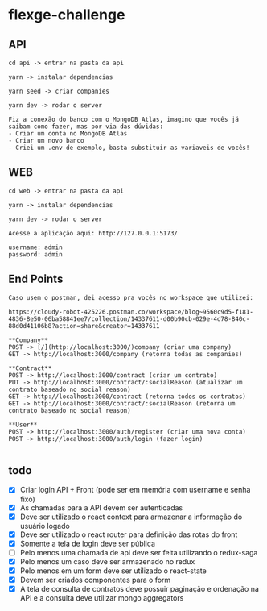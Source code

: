 # flexge-challenge

## API

```
cd api -> entrar na pasta da api

yarn -> instalar dependencias

yarn seed -> criar companies

yarn dev -> rodar o server

Fiz a conexão do banco com o MongoDB Atlas, imagino que vocês já saibam como fazer, mas por via das dúvidas:
- Criar um conta no MongoDB Atlas
- Criar um novo banco
- Criei um .env de exemplo, basta substituir as variaveis de vocês!
```

## WEB

```
cd web -> entrar na pasta da api

yarn -> instalar dependencias

yarn dev -> rodar o server

Acesse a aplicação aqui: http://127.0.0.1:5173/

username: admin
password: admin
```

## End Points

```
Caso usem o postman, dei acesso pra vocês no workspace que utilizei:

https://cloudy-robot-425226.postman.co/workspace/blog~9560c9d5-f181-4836-8e50-06ba58841ee7/collection/14337611-d00b90cb-029e-4d78-840c-88d0d41106b8?action=share&creator=14337611

**Company**
POST -> [/](http://localhost:3000/)company (criar uma company)
GET -> http://localhost:3000/company (retorna todas as companies)

**Contract**
POST -> http://localhost:3000/contract (criar um contrato)
PUT -> http://localhost:3000/contract/:socialReason (atualizar um contrato baseado no social reason)
GET -> http://localhost:3000/contract (retorna todos os contratos)
GET -> http://localhost:3000/contract/:socialReason (retorna um contrato baseado no social reason)

**User**
POST -> http://localhost:3000/auth/register (criar uma nova conta)
POST -> http://localhost:3000/auth/login (fazer login)


```

## todo

- [x] Criar login API + Front (pode ser em memória com username e senha fixo)
- [x] As chamadas para a API devem ser autenticadas
- [x] Deve ser utilizado o react context para armazenar a informação do usuário logado
- [x] Deve ser utilizado o react router para definição das rotas do front
- [x] Somente a tela de login deve ser pública
- [ ] Pelo menos uma chamada de api deve ser feita utilizando o redux-saga
- [x] Pelo menos um caso deve ser armazenado no redux
- [x] Pelo menos em um form deve ser utilizado o react-state
- [x] Devem ser criados componentes para o form
- [x] A tela de consulta de contratos deve possuir paginação e ordenação na API e a
consulta deve utilizar mongo aggregators

